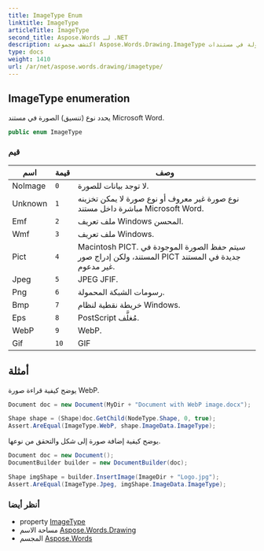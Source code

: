 ```yaml
---
title: ImageType Enum
linktitle: ImageType
articleTitle: ImageType
second_title: Aspose.Words لـ .NET
description: اكتشف مجموعة Aspose.Words.Drawing.ImageType لإدارة تنسيقات الصور بسهولة في مستندات Microsoft Word. حسّن مظهر مستندك!
type: docs
weight: 1410
url: /ar/net/aspose.words.drawing/imagetype/
---
```

## ImageType enumeration

يحدد نوع (تنسيق) الصورة في مستند Microsoft Word.

```csharp
public enum ImageType
```

### قيم

| اسم | قيمة | وصف |
| --- | --- | --- |
| NoImage | `0` | لا توجد بيانات للصورة. |
| Unknown | `1` | نوع صورة غير معروف أو نوع صورة لا يمكن تخزينه مباشرة داخل مستند Microsoft Word. |
| Emf | `2` | ملف تعريف Windows المحسن. |
| Wmf | `3` | ملف تعريف Windows. |
| Pict | `4` | Macintosh PICT. سيتم حفظ الصورة الموجودة في المستند، ولكن إدراج صور PICT جديدة في المستند غير مدعوم. |
| Jpeg | `5` | JPEG JFIF. |
| Png | `6` | رسومات الشبكة المحمولة. |
| Bmp | `7` | خريطة نقطية لنظام Windows. |
| Eps | `8` | PostScript مُغلَّف. |
| WebP | `9` | WebP. |
| Gif | `10` | GIF |

## أمثلة

يوضح كيفية قراءة صورة WebP.

```csharp
Document doc = new Document(MyDir + "Document with WebP image.docx");

Shape shape = (Shape)doc.GetChild(NodeType.Shape, 0, true);
Assert.AreEqual(ImageType.WebP, shape.ImageData.ImageType);
```

يوضح كيفية إضافة صورة إلى شكل والتحقق من نوعها.

```csharp
Document doc = new Document();
DocumentBuilder builder = new DocumentBuilder(doc);

Shape imgShape = builder.InsertImage(ImageDir + "Logo.jpg");
Assert.AreEqual(ImageType.Jpeg, imgShape.ImageData.ImageType);
```

### أنظر أيضا

* property [ImageType](../imagedata/imagetype/)
* مساحة الاسم [Aspose.Words.Drawing](../../aspose.words.drawing/)
* المجسم [Aspose.Words](../../)
